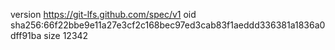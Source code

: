 version https://git-lfs.github.com/spec/v1
oid sha256:66f22bbe9e11a27e3cf2c168bec97ed3cab83f1aeddd336381a1836a0dff91ba
size 12342

